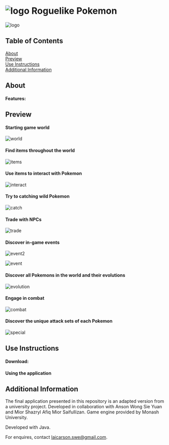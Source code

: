 # ![logo](./assets/images/logo.png) Roguelike Pokemon

![logo](./assets/images/logo.png)

## Table of Contents

[About](#about)<br>
[Preview](#preview)<br>
[Use Instructions](#use)<br>
[Additional Information](#info)<br>

## About <a name="about">


#### Features:

## Preview <a name="preview">

#### Starting game world
![world](./assets/images/game.png)

#### Find items throughout the world
![items](./assets/images/items.png)

#### Use items to interact with Pokemon
![interact](./assets/images/interact.png)

#### Try to catching wild Pokemon
![catch](./assets/images/catch.png)

#### Trade with NPCs 
![trade](./assets/images/trade.png)

#### Discover in-game events
![event2](./assets/images/events2.png)

![event](./assets/images/events.png)

#### Discover all Pokemons in the world and their evolutions
![evolution](./assets/images/evolution.png)

#### Engage in combat
![combat](./assets/images/combat.png)

#### Discover the unique attack sets of each Pokemon
![special](./assets/images/special.png)


## Use Instructions <a name="use">

#### Download:


#### Using the application



## Additional Information <a name="info">

The final application presented in this repository is an adapted version from a university project. Developed in collaboration with Anson Wong Sie Yuan and Mior Shazryl Afiq Mior Saifullizan. Game engine provided by Monash University.

Developed with Java.

For enquires, contact [laicarson.swe@gmail.com](laicarson.swe@gmail.com).


